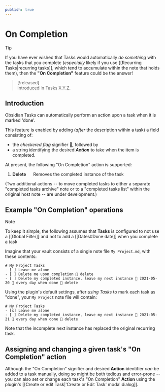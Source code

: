 ```yaml
---
publish: true  
---  
```

# On Completion
> [!tip]  
> If you have ever wished that Tasks would automatically *do something* with the tasks that you complete (*especially*  likely if you use [[Recurring Tasks|recurring tasks]], which tend to accumulate within the note that holds them), then the **"On Completion"** feature could be the answer!

> [!released]  
> Introduced in Tasks X.Y.Z.  
## Introduction
Obsidian Tasks can automatically perform an action upon a task when it is marked 'done'.  
  
This feature is enabled by adding (*after* the description within a task) a field consisting of:  
  
- the *checkered flag* signifier 🏁, followed by  
- a string identifying the desired ***Action*** to take when the item is completed.  
  
At present, the following "On Completion" action is supported:  
  
1. **Delete** &nbsp;&nbsp;&nbsp;&nbsp;&nbsp;Removes the completed instance of the task

(Two additional actions -- to move completed tasks to either a separate "completed tasks archive" note or to a "completed tasks list" within the original host note -- are under development.)

## Example "On Completion" operations  
  
> [!note]  
> To keep it simple, the following assumes that **Tasks** is configured to not use a [[Global Filter]] and not to add a [[Dates#Done date]] when you complete a task  
  
Imagine that your vault consists of a single note file `My Project.md`, with these contents:  
  
```text  
# My Project Tasks  
- [ ] Leave me alone  
- [ ] Delete me upon completion 🏁 delete
- [ ] Delete my completed instance, leave my next instance 📅 2021-05-20 🔁 every day when done 🏁 delete
```  
  
Using the plugin's default settings, after *using Tasks* to mark each task as "done", your `My Project` note file will contain:  
  
```text  
# My Project Tasks  
- [x] Leave me alone  
- [ ] Delete my completed instance, leave my next instance 📅 2021-05-21 🔁 every day when done 🏁 delete
```

Note that the incomplete next instance has replaced  the original recurring task.

## Assigning and changing a given task's "On Completion" action  
  
Although the "On Completion" signifier and desired **Action** identifier *can* be added to a task manually, doing so might be both tedious and error-prone -- you can also set or change each task's "On Completion" **Action** using the plugin's [[Create or edit Task|'Create or Edit Task' modal dialog]].
